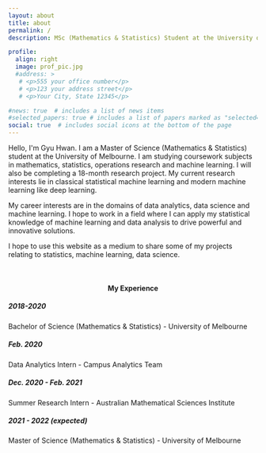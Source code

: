 ```yaml
---
layout: about
title: about
permalink: /
description: MSc (Mathematics & Statistics) Student at the University of Melbourne.

profile:
  align: right
  image: prof_pic.jpg
  #address: >
   # <p>555 your office number</p>
   # <p>123 your address street</p>
   # <p>Your City, State 12345</p>

#news: true  # includes a list of news items
#selected_papers: true # includes a list of papers marked as "selected={true}"
social: true  # includes social icons at the bottom of the page
---
```


Hello, I'm Gyu Hwan. I am a Master of Science (Mathematics & Statistics) student at the University of Melbourne. I am studying coursework subjects in mathematics, statistics, operations research and machine learning. I will also be completing a 18-month research project. My current research interests lie in classical statistical machine learning and modern machine learning like deep learning. 

My career interests are in the domains of data analytics, data science and machine learning. I hope to work in a field where I can apply my statistical knowledge of machine learning and data analysis to drive powerful and innovative solutions.

I hope to use this website as a medium to share some of my projects relating to statistics, machine learning, data science.

<br>
<h4><center>My Experience </center> </h4>
<div class="timeline">
  <div class="box left">
    <div class="content">
      <h5>2018-2020</h5>
      <p>Bachelor of Science (Mathematics & Statistics) - University of Melbourne</p>
    </div>
  </div>
  <div class="box right">
    <div class="content">
      <h5>Feb. 2020</h5>
      <p>Data Analytics Intern - Campus Analytics Team</p>
    </div>
  </div>
  <div class="box left">
    <div class="content">
      <h5>Dec. 2020 - Feb. 2021 </h5>
      <p>Summer Research Intern - Australian Mathematical Sciences Institute</p>
    </div>
  </div>
  <div class="box right">
    <div class="content">
      <h5>2021 - 2022 (expected)</h5>
      <p>Master of Science (Mathematics & Statistics) - University of Melbourne</p>
    </div>
  </div>
</div>